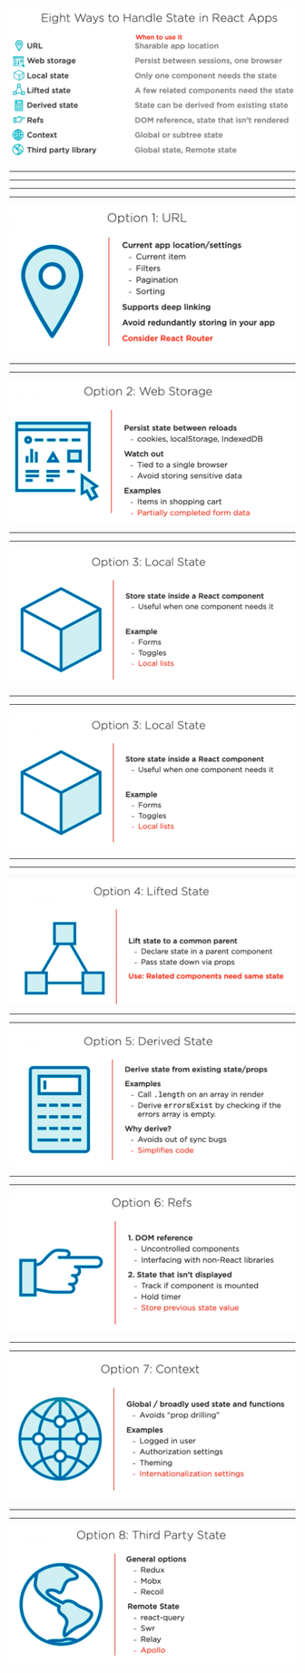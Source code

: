 ![](.readme_images/86ab40e5.png)

<hr><hr>
<hr><hr>

![](.readme_images/62656509.png)
<hr><hr>

![](.readme_images/ef743d0b.png)

<hr><hr>

![](.readme_images/fe318007.png)

<hr><hr>

![](.readme_images/fe318007.png)

<hr><hr>

![](.readme_images/26152385.png)

<hr><hr>

![](.readme_images/26b631e6.png)

<hr><hr>

![](.readme_images/d1990cb8.png)

<hr><hr>

![](.readme_images/f283091c.png)

<hr><hr>

![](.readme_images/6c0bb1d7.png)
